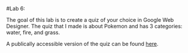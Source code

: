 #Lab 6:

The goal of this lab is to create a quiz of your choice in Google Web Designer. The quiz that I made is about Pokemon and has 3 categories: water, fire, and grass. 

A publically accessible version of the quiz can be found [here](http://studenthome.nku.edu/~owensk7/Min240/Lab6/index.html).
